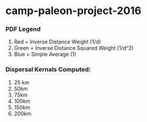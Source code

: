 # camp-paleon-project-2016

### PDF Legend

1.  Red = Inverse Distance Weight (1/d)
2.  Green = Inverse Distance Squared Weight (1/d^2)
3.  Blue = Simple Average (1)

### Dispersal Kernals Computed:

1.  25 km
2.  50km
3.  75km
4. 100km
5. 150km
6.  200km
